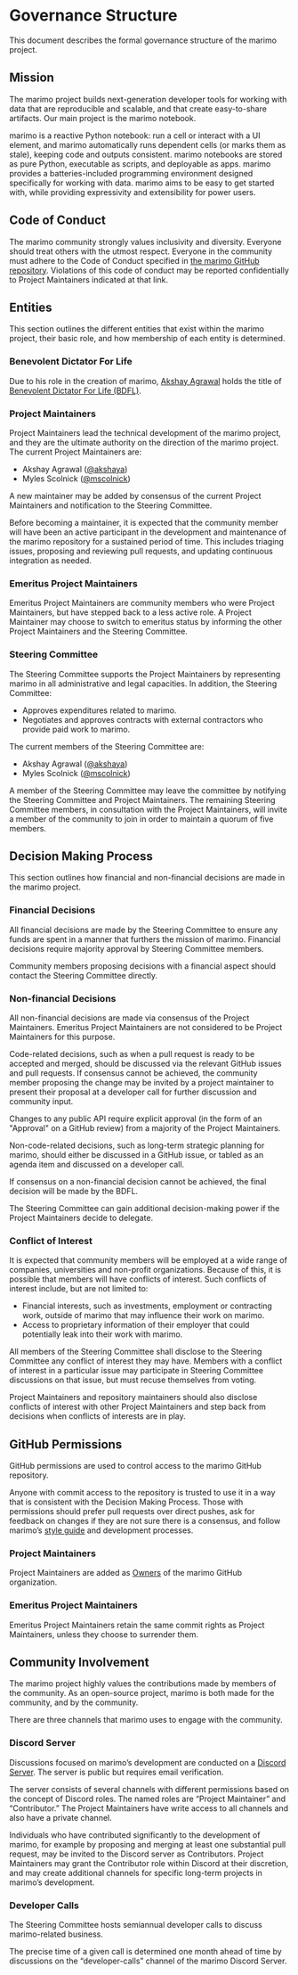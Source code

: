 # **Governance Structure**

This document describes the formal governance structure of the marimo project.


## **Mission**

The marimo project builds next-generation developer tools for working with
data that are reproducible and scalable, and that create easy-to-share
artifacts. Our main project is the marimo notebook.

marimo is a reactive Python notebook: run a cell or interact with a UI
element, and marimo automatically runs dependent cells (or marks them as
stale), keeping code and outputs consistent. marimo notebooks are stored as
pure Python, executable as scripts, and deployable as apps. marimo
provides a batteries-included programming environment designed specifically
for working with data. marimo aims to be easy to get started with, while
providing expressivity and extensibility for power users.


## **Code of Conduct**

The marimo community strongly values inclusivity and diversity. Everyone should
treat others with the utmost respect. Everyone in the community must adhere to
the Code of Conduct specified in [the marimo GitHub
repository](https://github.com/marimo-team/marimo/blob/main/CODE_OF_CONDUCT.md).
Violations of this code of conduct may be reported confidentially to Project
Maintainers indicated at that link. 


## **Entities**

This section outlines the different entities that exist within the marimo project, their basic role, and how membership of each entity is determined.


### **Benevolent Dictator For Life**

Due to his role in the creation of marimo, [Akshay Agrawal](https://akshayagrawal.com/) holds the title of [Benevolent Dictator For Life (BDFL)](https://en.wikipedia.org/wiki/Benevolent_dictator_for_life).


### **Project Maintainers**

Project Maintainers lead the technical development of the marimo project, and
they are the ultimate authority on the direction of the marimo project. The
current Project Maintainers are:



*   Akshay Agrawal ([@akshaya](https://github.com/akshayka))
*   Myles Scolnick ([@mscolnick](https://github.com/mscolnick))

A new maintainer may be added by consensus of the current Project Maintainers
and notification to the Steering Committee.

Before becoming a maintainer, it is expected that the community member will
have been an active participant in the development and maintenance of the marimo
repository for a sustained period of time. This includes triaging issues,
proposing and reviewing pull requests, and updating continuous integration
as needed.

### **Emeritus Project Maintainers**


Emeritus Project Maintainers are community members who were Project
Maintainers, but have stepped back to a less active role. A Project Maintainer
may choose to switch to emeritus status by informing the other Project
Maintainers and the Steering Committee.


### **Steering Committee**

The Steering Committee supports the Project Maintainers by representing marimo
in all administrative and legal capacities. In addition, the Steering
Committee:



*   Approves expenditures related to marimo.
*   Negotiates and approves contracts with external contractors who provide paid work to marimo.

The current members of the Steering Committee are:


*   Akshay Agrawal ([@akshaya](https://github.com/akshayka))
*   Myles Scolnick ([@mscolnick](https://github.com/mscolnick))

A member of the Steering Committee may leave the committee by notifying the
Steering Committee and Project Maintainers. The remaining Steering Committee
members, in consultation with the Project Maintainers, will invite a member of
the community to join in order to maintain a quorum of five members.


## **Decision Making Process**

This section outlines how financial and non-financial decisions are made in the
marimo project.


### **Financial Decisions**

All financial decisions are made by the Steering Committee to ensure any funds
are spent in a manner that furthers the mission of marimo. Financial decisions
require majority approval by Steering Committee members.

Community members proposing decisions with a financial aspect should contact
the Steering Committee directly.


### **Non-financial Decisions**

All non-financial decisions are made via consensus of the Project Maintainers.
Emeritus Project Maintainers are not considered to be Project Maintainers for
this purpose.

Code-related decisions, such as when a pull request is ready to be accepted and
merged, should be discussed via the relevant GitHub issues and pull requests.
If consensus cannot be achieved, the community member proposing the change may
be invited by a project maintainer to present their proposal at a developer
call for further discussion and community input.

Changes to any public API require explicit approval (in the form of an
"Approval" on a GitHub review) from a majority of the Project Maintainers.

Non-code-related decisions, such as long-term strategic planning for marimo,
should either be discussed in a GitHub issue, or tabled as an agenda item and
discussed on a developer call.

If consensus on a non-financial decision cannot be achieved, the final decision
will be made by the BDFL.

The Steering Committee can gain additional decision-making power if the Project
Maintainers decide to delegate.

### **Conflict of Interest**

It is expected that community members will be employed at a wide range of
companies, universities and non-profit organizations. Because of this, it is
possible that members will have conflicts of interest. Such conflicts of
interest include, but are not limited to:



*   Financial interests, such as investments, employment or contracting work, outside of marimo that may influence their work on marimo.
*   Access to proprietary information of their employer that could potentially leak into their work with marimo.

All members of the Steering Committee shall disclose to the Steering Committee
any conflict of interest they may have. Members with a conflict of interest in
a particular issue may participate in Steering Committee discussions on that
issue, but must recuse themselves from voting.

Project Maintainers and repository maintainers should also disclose conflicts
of interest with other Project Maintainers and step back from decisions when
conflicts of interests are in play.


## **GitHub Permissions**

GitHub permissions are used to control access to the marimo GitHub repository.

Anyone with commit access to the repository is trusted to use it in a way that
is consistent with the Decision Making Process. Those with permissions should
prefer pull requests over direct pushes, ask for feedback on changes if they
are not sure there is a consensus, and follow marimo’s [style
guide](https://github.com/marimo-team/marimo/blob/main/CONTRIBUTING.md) and
development processes.


### **Project Maintainers**

Project Maintainers are added as
[Owners](https://docs.github.com/en/free-pro-team@latest/github/setting-up-and-managing-organizations-and-teams/permission-levels-for-an-organization#permission-levels-for-an-organization)
of the marimo GitHub organization.


### **Emeritus Project Maintainers**

Emeritus Project Maintainers retain the same commit rights as Project
Maintainers, unless they choose to surrender them.


## **Community Involvement**

The marimo project highly values the contributions made by members of the
community. As an open-source project, marimo is both made for the community,
and by the community.

There are three channels that marimo uses to engage with the community.



### **Discord Server**

Discussions focused on marimo’s development are conducted on a [Discord Server](https://discord.gg/JE7nhX6mD8). The server is public but requires email verification.

The server consists of several channels with different permissions based on the
concept of Discord roles. The named roles are “Project Maintainer” and
“Contributor.” The Project Maintainers have write access to all channels and
also have a private channel.

Individuals who have contributed significantly to the development of marimo,
for example by proposing and merging at least one substantial pull request, may
be invited to the Discord server as Contributors. Project Maintainers may grant
the Contributor role within Discord at their discretion, and may create
additional channels for specific long-term projects in marimo’s development.


### **Developer Calls**

The Steering Committee hosts semiannual developer calls to discuss
marimo-related business. 

The precise time of a given call is determined one month ahead of time by discussions on the “developer-calls” channel of the marimo Discord Server. 
